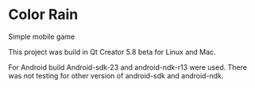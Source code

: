 # Color Rain
Simple mobile game

This project was build in Qt Creator 5.8 beta for Linux and Mac.

For Android build Android-sdk-23 and android-ndk-r13 were used. There was not testing for other version of android-sdk and android-ndk.
